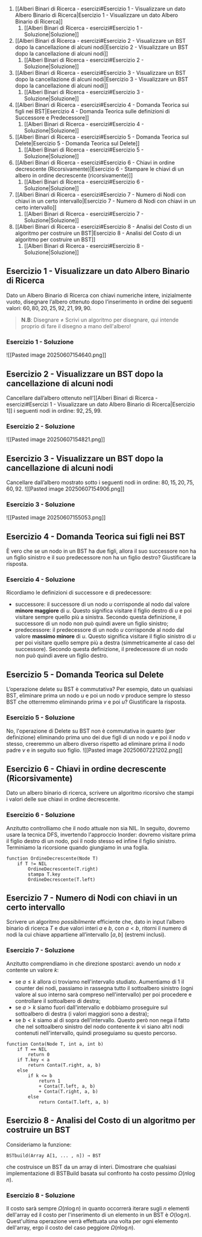 1. [[Alberi Binari di Ricerca - esercizi#Esercizio 1 - Visualizzare un dato Albero Binario di Ricerca|Esercizio 1 - Visualizzare un dato Albero Binario di Ricerca]]
	1. [[Alberi Binari di Ricerca - esercizi#Esercizio 1 - Soluzione|Soluzione]]
2. [[Alberi Binari di Ricerca - esercizi#Esercizio 2 - Visualizzare un BST dopo la cancellazione di alcuni nodi|Esercizio 2 - Visualizzare un BST dopo la cancellazione di alcuni nodi]]
	1. [[Alberi Binari di Ricerca - esercizi#Esercizio 2 - Soluzione|Soluzione]]
3. [[Alberi Binari di Ricerca - esercizi#Esercizio 3 - Visualizzare un BST dopo la cancellazione di alcuni nodi|Esercizio 3 - Visualizzare un BST dopo la cancellazione di alcuni nodi]]
	1. [[Alberi Binari di Ricerca - esercizi#Esercizio 3 - Soluzione|Soluzione]]
4. [[Alberi Binari di Ricerca - esercizi#Esercizio 4 - Domanda Teorica sui figli nei BST|Esercizio 4 - Domanda Teorica sulle definizioni di Successore e Predecessore]]
	1. [[Alberi Binari di Ricerca - esercizi#Esercizio 4 - Soluzione|Soluzione]]
5. [[Alberi Binari di Ricerca - esercizi#Esercizio 5 - Domanda Teorica sul Delete|Esercizio 5 - Domanda Teorica sul Delete]]
	1. [[Alberi Binari di Ricerca - esercizi#Esercizio 5 - Soluzione|Soluzione]]
6. [[Alberi Binari di Ricerca - esercizi#Esercizio 6 - Chiavi in ordine decrescente (Ricorsivamente)|Esercizio 6 - Stampare le chiavi di un albero in ordine decrescente (ricorsivamente)]]
	1. [[Alberi Binari di Ricerca - esercizi#Esercizio 6 - Soluzione|Soluzione]]
7. [[Alberi Binari di Ricerca - esercizi#Esercizio 7 - Numero di Nodi con chiavi in un certo intervallo|Esercizio 7 - Numero di Nodi con chiavi in un certo intervallo]]
	1. [[Alberi Binari di Ricerca - esercizi#Esercizio 7 - Soluzione|Soluzione]]
8. [[Alberi Binari di Ricerca - esercizi#Esercizio 8 - Analisi del Costo di un algoritmo per costruire un BST|Esercizio 8 - Analisi del Costo di un algoritmo per costruire un BST]]
	1. [[Alberi Binari di Ricerca - esercizi#Esercizio 8 - Soluzione|Soluzione]]
## Esercizio 1 - Visualizzare un dato Albero Binario di Ricerca
Dato un Albero Binario di Ricerca con chiavi numeriche intere, inizialmente vuoto, disegnare l’albero ottenuto dopo l’inserimento in ordine dei seguenti valori: $60, 80, 20, 25, 92, 21, 99, 90$.
> **N.B**: Disegnare $\not=$ Scrivi un algoritmo per disegnare, qui intende proprio di fare il disegno a mano dell'albero!

### Esercizio 1 - Soluzione
![[Pasted image 20250607154640.png]]
## Esercizio 2 - Visualizzare un BST dopo la cancellazione di alcuni nodi
Cancellare dall’albero ottenuto nell’[[Alberi Binari di Ricerca - esercizi#Esercizi 1 - Visualizzare un dato Albero Binario di Ricerca|Esercizio 1]] i seguenti nodi in ordine: $92, 25, 99$.
### Esercizio 2 - Soluzione
![[Pasted image 20250607154821.png]]
## Esercizio 3 - Visualizzare un BST dopo la cancellazione di alcuni nodi
Cancellare dall’albero mostrato sotto i seguenti nodi in ordine: $80, 15, 20, 75, 60, 92$.
![[Pasted image 20250607154906.png]]
### Esercizio 3 - Soluzione
![[Pasted image 20250607155053.png]]
## Esercizio 4 - Domanda Teorica sui figli nei BST
È vero che se un nodo in un $\text{BST}$ ha due figli, allora il suo successore non ha un figlio sinistro e il suo predecessore non ha un figlio destro? Giustificare la risposta.
### Esercizio 4 - Soluzione
Ricordiamo le definizioni di $\text{successore}$ e di $\text{predecessore}$:
- $\text{successore}:$ il successore di un nodo $u$ corrisponde al nodo dal valore **minore maggiore** di $u$. Questo significa visitare il figlio destro di $u$ e poi visitare sempre quello più a sinistra. Secondo questa definizione, il successore di un nodo non può quindi avere un figlio sinistro;
- $\text{predecessore}:$ il predecessore di un nodo $u$ corrisponde al nodo dal valore **massimo minore** di $u$. Questo significa visitare il figlio sinistro di $u$ per poi visitare quello sempre più a destra (simmetricamente al caso del $\text{successore}$). Secondo questa definizione, il predecessore di un nodo non può quindi avere un figlio destro.
## Esercizio 5 - Domanda Teorica sul Delete
L’operazione delete su $\text{BST}$ è commutativa?
Per esempio, dato un qualsiasi $\text{BST}$, eliminare prima un nodo $u$ e poi un nodo $v$ produce sempre lo stesso $\text{BST}$ che otterremmo eliminando prima $v$ e poi $u$? Giustificare la risposta.
### Esercizio 5 - Soluzione
No, l'operazione di Delete su BST non è commutativa in quanto (per definizione) eliminando prima uno dei due figli di un nodo $v$ e poi il nodo $v$ stesso, creeremmo un albero diverso rispetto ad eliminare prima il nodo padre $v$ e in seguito suo figlio.
![[Pasted image 20250607221202.png]]
## Esercizio 6 - Chiavi in ordine decrescente (Ricorsivamente)
Dato un albero binario di ricerca, scrivere un algoritmo ricorsivo che stampi i valori delle sue chiavi in ordine decrescente.
### Esercizio 6 - Soluzione
Anzitutto controlliamo che il nodo attuale non sia $\text{NIL}$. In seguito, dovremo usare la tecnica $\text{DFS}$, invertendo l'approccio $\text{Inorder}$: dovremo visitare prima il figlio destro di un nodo, poi il nodo stesso ed infine il figlio sinistro.
Terminiamo la ricorsione quando giungiamo in una foglia.
```pseudocodice
function OrdineDecrescente(Node T)
	if T != NIL
		OrdineDecrescente(T.right)
		stampa T.key
		OrdineDecrescente(T.left)
```
## Esercizio 7 - Numero di Nodi con chiavi in un certo intervallo
Scrivere un algoritmo *possibilmente* efficiente che, dato in input l’albero binario di ricerca $T$ e due valori interi $a$ e $b$, con $a \lt b$, ritorni il numero di nodi la cui chiave appartiene all’intervallo $[a, b]$ (estremi inclusi).
### Esercizio 7 - Soluzione
Anzitutto comprendiamo in che direzione spostarci: avendo un nodo $x$ contente un valore $k$:
- se $a \leq k$ allora ci troviamo nell'intervallo studiato. Aumentiamo di $1$ il counter dei nodi, passiamo in rassegna tutto il sottoalbero sinistro (ogni valore al suo interno sarà compreso nell'intervallo) per poi procedere e controllare il sottoalbero di destra;
- se $a \gt k$ siamo fuori dall'intervallo e dobbiamo proseguire sul sottoalbero di destra (i valori maggiori sono a destra);
- se $b \lt k$ siamo al di sopra dell'intervallo. Questo però non nega il fatto che nel sottoalbero sinistro del nodo contenente $k$ vi siano altri nodi contenuti nell'intervallo, quindi proseguiamo su questo percorso.
```pseudocodice
function Conta(Node T, int a, int b)
	if T == NIL
		return 0
	if T.key < a
		return Conta(T.right, a, b)
	else
		if k <= b
			return 1
			+ Conta(T.left, a, b)
			+ Conta(T.right, a, b)
		else
			return Conta(T.left, a, b)
```
## Esercizio 8 - Analisi del Costo di un algoritmo per costruire un BST
Consideriamo la funzione:
```pseudocodice
BSTbuild(Array A[1, ... , n]) → BST
```
che costruisce un BST da un array di interi.
Dimostrare che qualsiasi implementazione di $\text{BSTBuild}$ basata sul confronto ha costo pessimo $\Omega(n \log{n})$.
### Esercizio 8 - Soluzione
Il costo sarà sempre $\Omega(n \log{n})$ in quanto occorrerà iterare sugli $n$ elementi dell'array ed il costo per l'inserimento di un elemento in un $\text{BST}$ è $O(\log{n})$. Quest'ultima operazione verrà effettuata una volta per ogni elemento dell'array, ergo il costo del caso peggiore $\Omega(n \log{n})$.